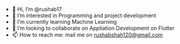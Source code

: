 - 👋 Hi, I’m @rushab17
- 👀 I’m interested in Programming and project development
- 🌱 I’m currently learning Machine Learning
- 💞️ I’m looking to collaborate on Appliation Development on Flutter
- 📫 How to reach me: mail me on rushabshah120@gmail.com

<!---
rushab17/rushab17 is a ✨ special ✨ repository because its `README.md` (this file) appears on your GitHub profile.
You can click the Preview link to take a look at your changes.
--->
